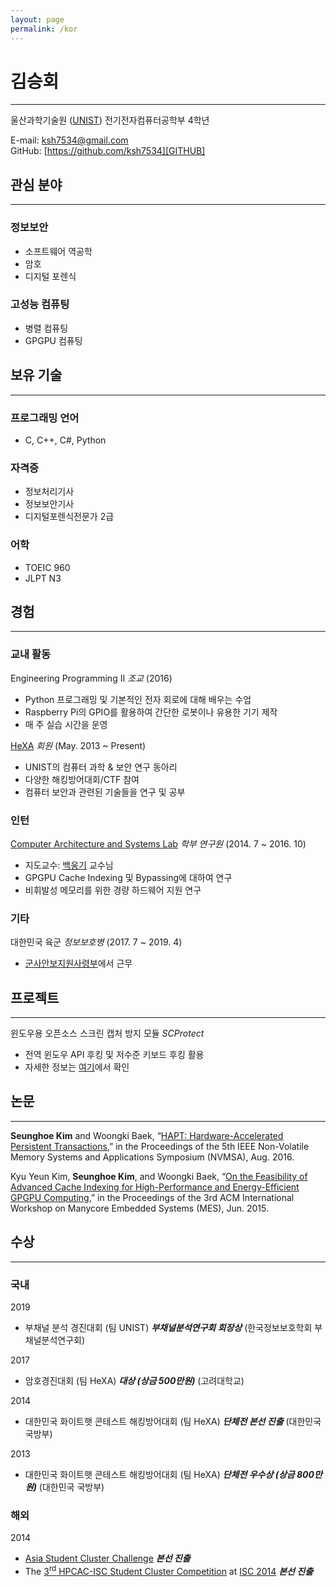 ```yaml
---
layout: page
permalink: /kor
---
```


# 김승회
----------

울산과학기술원 ([UNIST][UNIST_HOME])
전기전자컴퓨터공학부 4학년

E-mail: [ksh7534@gmail.com](mailto:ksh7534@gmail.com)  
GitHub: [https://github.com/ksh7534][GITHUB]  

## 관심 분야
----------

### 정보보안
- 소프트웨어 역공학
- 암호
- 디지털 포렌식

### 고성능 컴퓨팅
- 병렬 컴퓨팅
- GPGPU 컴퓨팅

## 보유 기술
----------

### 프로그래밍 언어
- C, C++, C#, Python

### 자격증
- 정보처리기사
- 정보보안기사
- 디지털포렌식전문가 2급

### 어학
- TOEIC 960
- JLPT N3

## 경험
----------

### 교내 활동
Engineering Programming II *조교* (2016)
- Python 프로그래밍 및 기본적인 전자 회로에 대해 배우는 수업
- Raspberry Pi의 GPIO를 활용하여 간단한 로봇이나 유용한 기기 제작
- 매 주 실습 시간을 운영

[HeXA][HeXA] *회원* (May. 2013 ~ Present)
- UNIST의 컴퓨터 과학 & 보안 연구 동아리
- 다양한 해킹방어대회/CTF 참여
- 컴퓨터 보안과 관련된 기술들을 연구 및 공부

### 인턴
[Computer Architecture and Systems Lab][CASL] *학부 연구원* (2014. 7 ~ 2016. 10)
- 지도교수: [백웅기][WBAEK] 교수님
- GPGPU Cache Indexing 및 Bypassing에 대하여 연구
- 비휘발성 메모리를 위한 경량 하드웨어 지원 연구

### 기타
대한민국 육군 *정보보호병* (2017. 7 ~ 2019. 4)
- [군사안보지원사령부][DSSC]에서 근무

## 프로젝트
----------

윈도우용 오픈소스 스크린 캡처 방지 모듈 *SCProtect*
- 전역 윈도우 API 후킹 및 저수준 키보드 후킹 활용
- 자세한 정보는 [여기][SCProtect]에서 확인

## 논문
----------

**Seunghoe Kim** and Woongki Baek, “[HAPT: Hardware-Accelerated Persistent Transactions][HAPT],” in the Proceedings of the 5th IEEE Non-Volatile Memory Systems and Applications Symposium (NVMSA), Aug. 2016.

Kyu Yeun Kim, **Seunghoe Kim**, and Woongki Baek, “[On the Feasibility of Advanced Cache Indexing for High-Performance and Energy-Efficient GPGPU Computing][CACHE],” in the Proceedings of the 3rd ACM International Workshop on Manycore Embedded Systems (MES), Jun. 2015.

## 수상
----------

### 국내
2019
- 부채널 분석 경진대회 (팀 UNIST) ***부채널분석연구회 회장상*** (한국정보보호학회 부채널분석연구회)

2017
- 암호경진대회 (팀 HeXA) ***대상 (상금 500만원)*** (고려대학교)

2014
- 대한민국 화이트햇 콘테스트 해킹방어대회 (팀 HeXA) ***단체전 본선 진출*** (대한민국 국방부)

2013
- 대한민국 화이트햇 콘테스트 해킹방어대회 (팀 HeXA) ***단체전 우수상 (상금 800만원)*** (대한민국 국방부)

### 해외
2014
- [Asia Student Cluster Challenge][ASC14_HOME] ***본선 진출***
- The [3<sup>rd</sup> HPCAC-ISC Student Cluster Competition][SCC14_HOME] at [ISC 2014][ISC14_HOME] ***본선 진출***

[UNIST_HOME]:https://www.unist.ac.kr "UNIST Homepage"
[GITHUB]:https://github.com/ksh7534 "GitHub Page"

[HeXA]:https://hexa.pro "HeXA Homepage"
[CASL]:http://casl.unist.ac.kr "CASL Homepage"
[WBAEK]:https://sites.google.com/site/woongkibaek/ "Prof. Woongki Baek's Homepage"
[DSSC]:http://www.dssc.mil.kr/ "DSSC Homepage"

[SCProtect]:https://github.com/ksh7534/SCProtect "SCProtect Github Page"

[HAPT]:https://ieeexplore.ieee.org/document/7547181 "HAPT Paper"
[CACHE]:https://dl.acm.org/citation.cfm?id=2768179 "Advance Cache Indexing Paper"

[ASC14_HOME]:https://www.asc-events.org/ASC14/index14en.php "ASC14 Homepage"
[SCC14_HOME]:https://www.hpcadvisorycouncil.com/events/2014/isc14-student-cluster-competition/ "SCC14 Homepage"
[ISC14_HOME]:http://2014.isc-hpc.com/isc14_ap/ "ISC14 Homepage"
